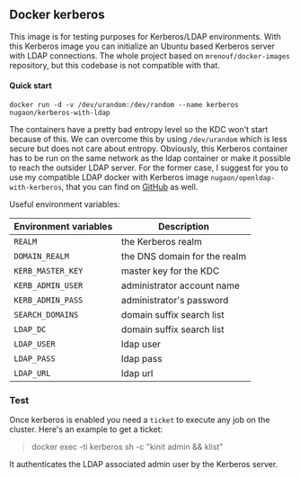 ## Docker kerberos
This image is for testing purposes for Kerberos/LDAP environments. 
With this Kerberos image you can initialize an Ubuntu based Kerberos server with LDAP connections.
The whole project based on `mrenouf/docker-images` repository, but this codebase is not compatible with that.

#### Quick start
```
docker run -d -v /dev/urandom:/dev/random --name kerberos nugaon/kerberos-with-ldap
```
The containers have a pretty bad entropy level so the KDC won't start because of this. We can overcome this by using `/dev/urandom` which is less secure but does not care about entropy. 
Obviously, this Kerberos container has to be run on the same network as the ldap container or make it possible to reach the outsider LDAP server. For the former case,
I suggest for you to use my compatible LDAP docker with Kerberos image `nugaon/openldap-with-kerberos`, 
that you can find on [GitHub](https://github.com/nugaon/docker-openldap-with-kerberos) as well.

Useful environment variables:

| Environment variables | Description                   |
| --------------------- | ----------------------------- |
| `REALM`               | the Kerberos realm            |
| `DOMAIN_REALM`        | the DNS domain for the realm  |
| `KERB_MASTER_KEY`     | master key for the KDC        |
| `KERB_ADMIN_USER`     | administrator account name    |
| `KERB_ADMIN_PASS`     | administrator's password      |
| `SEARCH_DOMAINS`      | domain suffix search list     |
| `LDAP_DC`             | domain suffix search list     |
| `LDAP_USER`           | ldap user                     |
| `LDAP_PASS`           | ldap pass                     |
| `LDAP_URL`            | ldap url                      |

### Test
Once kerberos is enabled you need a `ticket` to execute any job on the cluster. Here's an example to get a ticket:
> docker exec -ti kerberos sh -c "kinit admin && klist"

It authenticates the LDAP associated admin user by the Kerberos server.